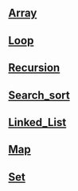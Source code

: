 ## [Array](https://github.com/ujwalap801/Array_DSA_LO)

## [Loop](https://github.com/ujwalap801/Loops_DSA)

## [Recursion](https://github.com/ujwalap801/Recursion_DSA)

## [Search_sort](https://github.com/ujwalap801/Search_Sort_DSA)

## [Linked_List](https://github.com/ujwalap801/Linked_List_DSA.git)

## [Map](https://github.com/ujwalap801/Map_DSA.git)

## [Set](https://github.com/ujwalap801/Set_DSA.git)
